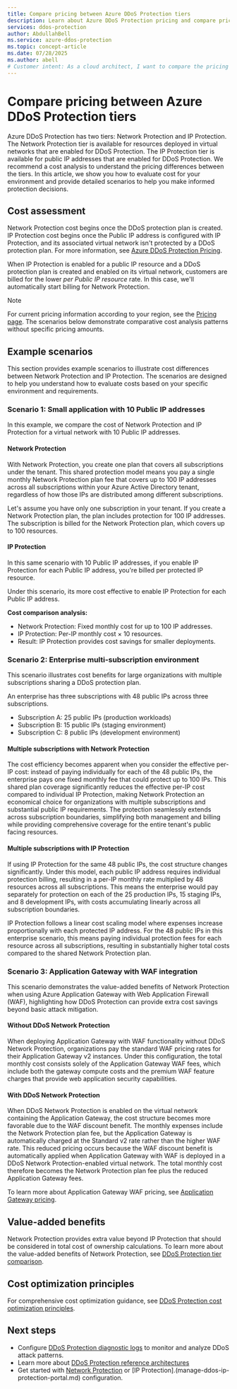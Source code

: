 ```yaml
---
title: Compare pricing between Azure DDoS Protection tiers
description: Learn about Azure DDoS Protection pricing and compare pricing between Azure DDoS Protection tiers.
services: ddos-protection
author: AbdullahBell
ms.service: azure-ddos-protection
ms.topic: concept-article
ms.date: 07/28/2025
ms.author: abell
# Customer intent: As a cloud architect, I want to compare the pricing of Azure DDoS Protection tiers, so that I can choose the most cost-effective solution for protecting my virtual network and public IP addresses.
---
```



# Compare pricing between Azure DDoS Protection tiers

Azure DDoS Protection has two tiers: Network Protection and IP Protection. The Network Protection tier is available for resources deployed in virtual networks that are enabled for DDoS Protection. The IP Protection tier is available for public IP addresses that are enabled for DDoS Protection. We recommend a cost analysis to understand the pricing differences between the tiers. In this article, we show you how to evaluate cost for your environment and provide detailed scenarios to help you make informed protection decisions.

## Cost assessment

Network Protection cost begins once the DDoS protection plan is created. IP Protection cost begins once the Public IP address is configured with IP Protection, and its associated virtual network isn't protected by a DDoS protection plan. 
For more information, see [Azure DDoS Protection Pricing](https://azure.microsoft.com/pricing/details/ddos-protection/).

When IP Protection is enabled for a public IP resource and a DDoS protection plan is created and enabled on its virtual network, customers are billed for the lower *per Public IP resource* rate. In this case, we'll automatically start billing for Network Protection. 

> [!NOTE]
> For current pricing information according to your region, see the [Pricing page](https://azure.microsoft.com/pricing/details/ddos-protection/). The scenarios below demonstrate comparative cost analysis patterns without specific pricing amounts.

## Example scenarios

This section provides example scenarios to illustrate cost differences between Network Protection and IP Protection. The scenarios are designed to help you understand how to evaluate costs based on your specific environment and requirements.

### Scenario 1: Small application with 10 Public IP addresses

In this example, we compare the cost of Network Protection and IP Protection for a virtual network with 10 Public IP addresses. 

#### Network Protection

With Network Protection, you create one plan that covers all subscriptions under the tenant. This shared protection model means you pay a single monthly Network Protection plan fee that covers up to 100 IP addresses across all subscriptions within your Azure Active Directory tenant, regardless of how those IPs are distributed among different subscriptions. 

Let's assume you have only one subscription in your tenant. If you create a Network Protection plan, the plan includes protection for 100 IP addresses. The subscription is billed for the Network Protection plan, which covers up to 100 resources. 

#### IP Protection 

In this same scenario with 10 Public IP addresses, if you enable IP Protection for each Public IP address, you're billed per protected IP resource.

Under this scenario, its more cost effective to enable IP Protection for each Public IP address.

**Cost comparison analysis:**

- Network Protection: Fixed monthly cost for up to 100 IP addresses.
- IP Protection: Per-IP monthly cost × 10 resources.
- Result: IP Protection provides cost savings for smaller deployments.

### Scenario 2: Enterprise multi-subscription environment

This scenario illustrates cost benefits for large organizations with multiple subscriptions sharing a DDoS protection plan.

An enterprise has three subscriptions with 48 public IPs across three subscriptions.
- Subscription A: 25 public IPs (production workloads)
- Subscription B: 15 public IPs (staging environment)  
- Subscription C: 8 public IPs (development environment)

#### Multiple subscriptions with Network Protection

The cost efficiency becomes apparent when you consider the effective per-IP cost: instead of paying individually for each of the 48 public IPs, the enterprise pays one fixed monthly fee that could protect up to 100 IPs. This shared plan coverage significantly reduces the effective per-IP cost compared to individual IP Protection, making Network Protection an economical choice for organizations with multiple subscriptions and substantial public IP requirements. The protection seamlessly extends across subscription boundaries, simplifying both management and billing while providing comprehensive coverage for the entire tenant's public facing resources.

#### Multiple subscriptions with IP Protection

If using IP Protection for the same 48 public IPs, the cost structure changes significantly. Under this model, each public IP address requires individual protection billing, resulting in a per-IP monthly rate multiplied by 48 resources across all subscriptions. This means the enterprise would pay separately for protection on each of the 25 production IPs, 15 staging IPs, and 8 development IPs, with costs accumulating linearly across all subscription boundaries.

IP Protection follows a linear cost scaling model where expenses increase proportionally with each protected IP address. For the 48 public IPs in this enterprise scenario, this means paying individual protection fees for each resource across all subscriptions, resulting in substantially higher total costs compared to the shared Network Protection plan.

### Scenario 3: Application Gateway with WAF integration

This scenario demonstrates the value-added benefits of Network Protection when using Azure Application Gateway with Web Application Firewall (WAF), highlighting how DDoS Protection can provide extra cost savings beyond basic attack mitigation.

#### Without DDoS Network Protection

When deploying Application Gateway with WAF functionality without DDoS Network Protection, organizations pay the standard WAF pricing rates for their Application Gateway v2 instances. Under this configuration, the total monthly cost consists solely of the Application Gateway WAF fees, which include both the gateway compute costs and the premium WAF feature charges that provide web application security capabilities.

#### With DDoS Network Protection  

When DDoS Network Protection is enabled on the virtual network containing the Application Gateway, the cost structure becomes more favorable due to the WAF discount benefit. The monthly expenses include the Network Protection plan fee, but the Application Gateway is automatically charged at the Standard v2 rate rather than the higher WAF rate. This reduced pricing occurs because the WAF discount benefit is automatically applied when Application Gateway with WAF is deployed in a DDoS Network Protection-enabled virtual network. The total monthly cost therefore becomes the Network Protection plan fee plus the reduced Application Gateway fees.

To learn more about Application Gateway WAF pricing, see [Application Gateway pricing](https://azure.microsoft.com/pricing/details/application-gateway/).


## Value-added benefits

Network Protection provides extra value beyond IP Protection that should be considered in total cost of ownership calculations. To learn more about the value-added benefits of Network Protection, see [DDoS Protection tier comparison](ddos-protection-sku-comparison.md).

## Cost optimization principles

For comprehensive cost optimization guidance, see [DDoS Protection cost optimization principles](ddos-optimization-guide.md).

## Next steps

- Configure [DDoS Protection diagnostic logs](ddos-diagnostic-alert-templates.md) to monitor and analyze DDoS attack patterns.
- Learn more about [DDoS Protection reference architectures](ddos-protection-reference-architectures.md)
- Get started with [Network Protection](manage-ddos-protection.md) or [IP Protection].(manage-ddos-ip-protection-portal.md) configuration.
